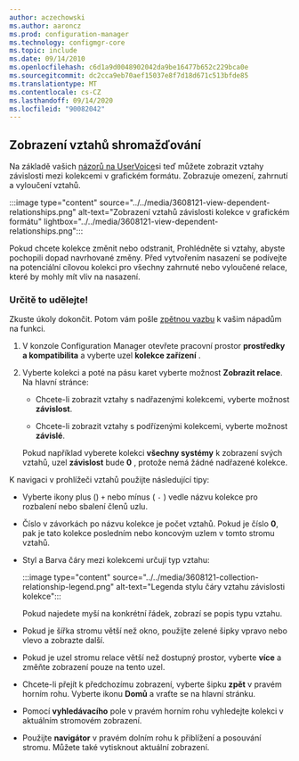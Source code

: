 ```yaml
---
author: aczechowski
ms.author: aaroncz
ms.prod: configuration-manager
ms.technology: configmgr-core
ms.topic: include
ms.date: 09/14/2010
ms.openlocfilehash: c6d1a9d0048902042da9be16477b652c229bca0e
ms.sourcegitcommit: dc2cca9eb70aef15037e8f7d18d671c513bfde85
ms.translationtype: MT
ms.contentlocale: cs-CZ
ms.lasthandoff: 09/14/2020
ms.locfileid: "90082042"
---
```

## <a name="view-collection-relationships"></a><a name="bkmk_coll"></a> Zobrazení vztahů shromažďování

<!--3608121-->

Na základě vašich [názorů na UserVoice](https://configurationmanager.uservoice.com/forums/300492-ideas/suggestions/19461292)si teď můžete zobrazit vztahy závislosti mezi kolekcemi v grafickém formátu. Zobrazuje omezení, zahrnutí a vyloučení vztahů.

:::image type="content" source="../../media/3608121-view-dependent-relationships.png" alt-text="Zobrazení vztahů závislosti kolekce v grafickém formátu" lightbox="../../media/3608121-view-dependent-relationships.png":::

Pokud chcete kolekce změnit nebo odstranit, Prohlédněte si vztahy, abyste pochopili dopad navrhované změny. Před vytvořením nasazení se podívejte na potenciální cílovou kolekci pro všechny zahrnuté nebo vyloučené relace, které by mohly mít vliv na nasazení.

### <a name="try-it-out"></a>Určitě to udělejte!

Zkuste úkoly dokončit. Potom vám pošle [zpětnou vazbu](../../technical-preview-2003.md#bkmk_feedback) k vašim nápadům na funkci.

1. V konzole Configuration Manager otevřete pracovní prostor **prostředky a kompatibilita** a vyberte uzel **kolekce zařízení** .

1. Vyberte kolekci a poté na pásu karet vyberte možnost **Zobrazit relace**. Na hlavní stránce:

    - Chcete-li zobrazit vztahy s nadřazenými kolekcemi, vyberte možnost **závislost**.

    - Chcete-li zobrazit vztahy s podřízenými kolekcemi, vyberte možnost **závislé**.

    Pokud například vyberete kolekci **všechny systémy** k zobrazení svých vztahů, uzel **závislost** bude **0** , protože nemá žádné nadřazené kolekce.

K navigaci v prohlížeči vztahů použijte následující tipy:

- Vyberte ikony plus () `+` nebo mínus ( `-` ) vedle názvu kolekce pro rozbalení nebo sbalení členů uzlu.

- Číslo v závorkách po názvu kolekce je počet vztahů. Pokud je číslo **0**, pak je tato kolekce posledním nebo koncovým uzlem v tomto stromu vztahů.

- Styl a Barva čáry mezi kolekcemi určují typ vztahu:

    :::image type="content" source="../../media/3608121-collection-relationship-legend.png" alt-text="Legenda stylu čáry vztahu závislosti kolekce":::

    Pokud najedete myší na konkrétní řádek, zobrazí se popis typu vztahu.

- Pokud je šířka stromu větší než okno, použijte zelené šipky vpravo nebo vlevo a zobrazte další.

- Pokud je uzel stromu relace větší než dostupný prostor, vyberte **více** a změňte zobrazení pouze na tento uzel.

- Chcete-li přejít k předchozímu zobrazení, vyberte šipku **zpět** v pravém horním rohu. Vyberte ikonu **Domů** a vraťte se na hlavní stránku.

- Pomocí **vyhledávacího** pole v pravém horním rohu vyhledejte kolekci v aktuálním stromovém zobrazení.

- Použijte **navigátor** v pravém dolním rohu k přiblížení a posouvání stromu. Můžete také vytisknout aktuální zobrazení.
